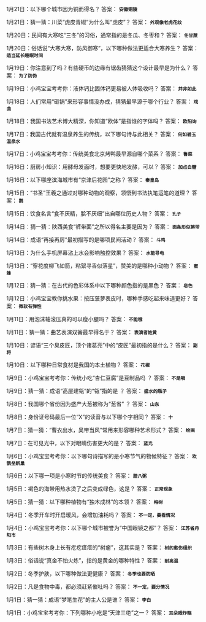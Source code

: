 1月21日：以下哪个城市因为铜而得名？ 答案： **`安徽铜陵`**

1月21日：猜一猜：川菜“虎皮青椒”为什么叫“虎皮”？ 答案： **`外观像老虎花纹`**

1月20日：民间有大寒吃“三冬”的习俗，通常指的是冬瓜、冬枣和？ 答案： **`冬甘蔗`**

1月20日：俗话说“大寒大寒，防风御寒”，以下哪种做法更适合大寒养生？ 答案： **`适当延长睡眠时间`**

1月19日：你注意到了吗？有些硬币的边缘有锯齿猜猜这个设计最早是为什么？ 答案： **`为了防伪`**

1月19日：小鸡宝宝考考你：液体钙比固体钙更易被人体吸收吗？ 答案： **`并非如此`**

1月18日：人们常用“砸锅”来形容事情没办成，猜猜最早源于哪个行业？ 答案： **`戏曲`**

1月18日：我国书法艺术博大精深，你知道“欧体”是指谁的字体吗？ 答案： **`欧阳询`**

1月17日：我国古代就有温泉养生的传统，以下哪句诗与此相关？ 答案： **`何如碧玉温泉水`**

1月17日：小鸡宝宝考考你：传统美食北京烤鸭最早源自哪个菜系？ 答案： **`鲁菜`**

1月16日：厨房小知识：用酵母发面时，想要更快地发酵，可以？ 答案： **`加点白糖`**

1月16日：以下哪座滨海城市有“京津后花园”之称？ 答案： **`秦皇岛`**

1月15日：“书圣”王羲之通过对哪种动物的观察，领悟到书法执笔运笔的道理？ 答案： **`鹅`**

1月15日：饮食名言“食不厌精，脍不厌细”出自哪位历史人物？ 答案： **`孔子`**

1月14日：猜一猜：陕西美食“裤带面”之所以得名主要是因为？ 答案： **`面条形似裤带`**

1月14日：成语“再接再厉”最初描写的是哪项民间活动？ 答案： **`斗鸡`**

1月13日：为什么手机屏幕沾上水会影响触控效果？ 答案： **`水能导电`**

1月13日：“穿花度柳飞如箭，粘絮寻香似落星”，赞美的是哪种小动物？ 答案： **`蜜蜂`**

1月12日：猜一猜：在古代的色彩体系中以下哪种颜色指的是黑色？ 答案： **`皂色`**

1月12日：小鸡宝宝教你挑水果：按压菠萝表皮时，哪种手感吃起来味道更好？ 答案： **`微软有弹性`**

1月11日：用泡沫轴滚压真的可以瘦小腿吗？ 答案： **`不能哦`**

1月11日：猜一猜：曲艺表演双簧最早得名于？ 答案： **`表演者姓黄`**

1月10日：谚语“三个臭皮匠，顶个诸葛亮”中的“皮匠”最初指的是什么？ 答案： **`副将`**

1月10日：以下哪种日常食材是我国的本土植物？ 答案： **`花椒`**

1月9日：小鸡宝宝考考你：传统小吃“杏仁豆腐”是豆制品吗 ？ 答案： **`不是哦`**

1月9日：猜一猜：成语“高屋建瓴”的“瓴”指的是 ？ 答案： **`盛水的瓶子`**

1月8日：我国哪个省份因为盛产大葱被称为“葱省” ？ 答案： **`山东`**

1月8日：身份证号码最后一位“X”的读音与以下哪个字相同？ 答案： **`十`**

1月7日：猜一猜：“曹衣出水，吴带当风”常用来形容哪种艺术形式？ 答案： **`绘画`**

1月7日：在可见光中，以下对眼睛伤害更大的是？ 答案： **`蓝光`**

1月6日：小鸡宝宝考考你：以下哪句诗描写的是小寒节气的物候特征？ 答案： **`欢鹊垒新巢`**

1月6日：以下哪一项是小寒时节的传统美食？ 答案： **`腊八粥`**

1月5日：褐色的海带用热水烫了之后变成绿色，这是？ 答案： **`正常现象`**

1月5日：猜一猜：以下哪种植物有“独木成林”的本领？ 答案： **`榕树`**

1月4日：冬季开车时开启暖风，会增加油耗吗？ 答案： **`不一定，要看情况`**

1月4日：小鸡宝宝考考你：以下哪个城市被誉为“中国眼镜之都”？ 答案： **`江苏省丹阳市`**

1月3日：有些树木身上长有疙疙瘩瘩的“树瘤”，这其实是？ 答案： **`树的愈伤组织`**

1月3日：俗话说“真金不怕火炼”，指的是黄金的哪种特性？ 答案： **`耐高温`**

1月2日：冬季护肤，以下哪种做法更健康？ 答案： **`冬季也要防晒`**

1月2日：凡是食物中毒，都必须赶紧催吐吗？ 答案： **`不一定，要分情况`**

1月1日：猜一猜：成语“梦笔生花”的主人公是谁？ 答案： **`李白`**

1月1日：小鸡宝宝考考你：下列哪种小吃是“天津三绝”之一？ 答案： **`耳朵眼炸糕`**
